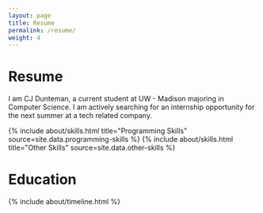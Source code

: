 ```yaml
---
layout: page
title: Resume
permalink: /resume/
weight: 4
---
```


# **Resume**

I am CJ Dunteman, a current student at UW - Madison majoring in Computer Science. I am actively searching for an internship opportunity for the next summer at a tech related company. 

<div class="row">
{% include about/skills.html title="Programming Skills" source=site.data.programming-skills %}
{% include about/skills.html title="Other Skills" source=site.data.other-skills %}
</div>

# Education

<div class="row">
{% include about/timeline.html %}
</div>